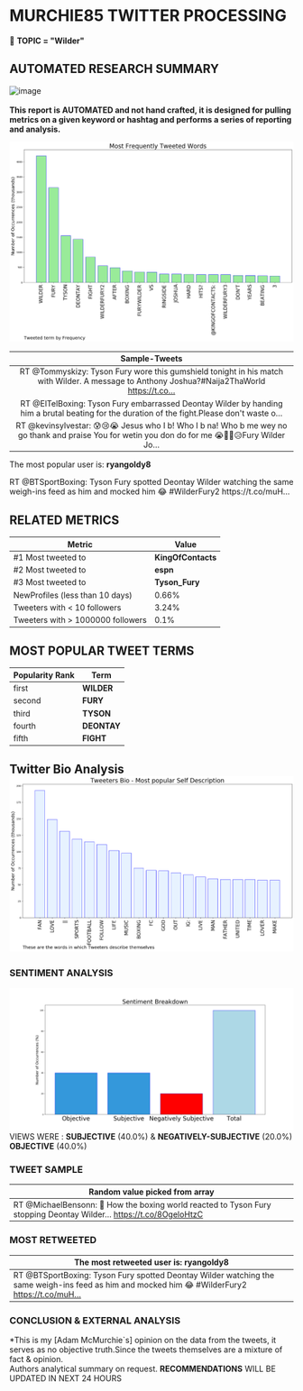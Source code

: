# MURCHIE85 TWITTER PROCESSING 
&#x1F34E; **TOPIC = "Wilder"**

## AUTOMATED RESEARCH SUMMARY

![image](https://marketingplatform.google.com/about/static/images/gmp/analytics-smb-benefit.jpg)
<br></br>
<b> This report is AUTOMATED and not hand crafted, it is designed for pulling metrics on a given keyword or hashtag and performs a series of reporting and analysis.</b>



![image](TWEETS.png)



|                **Sample-Tweets**        |
| :-------------: |
| RT @Tommyskizy: Tyson Fury wore this gumshield tonight in his match with Wilder. A message to Anthony Joshua?#Naija2ThaWorld https://t.co… |
| RT @ElTelBoxing: Tyson Fury embarrassed Deontay Wilder by handing him a brutal beating for the duration of the fight.Please don't waste o… |
| RT @kevinsylvestar: 😰😢😭 Jesus who I b! Who I b na! Who b me wey no go thank and praise You for wetin you don do for me 😭🙌🙏😥Fury Wilder Jo… |

The most popular user is: **ryangoIdy8**
<div class="alert alert-block alert-danger"> RT @BTSportBoxing: Tyson Fury spotted Deontay Wilder watching the same weigh-ins feed as him and mocked him 😂 #WilderFury2 https://t.co/muH…</div>

## RELATED METRICS<br>
| Metric | Value |
| ------------- | ------------- |
| #1 Most tweeted to  | **KingOfContacts** |
| #2 Most tweeted to  | **espn** |
| #3 Most tweeted to  | **Tyson_Fury** |
| NewProfiles (less than 10 days) | 0.66%  |
| Tweeters with < 10 followers  | 3.24%|
| Tweeters with > 1000000 followers  | 0.1%  |



## MOST POPULAR TWEET TERMS 


| Popularity Rank  | Term |
| ------------- | ------------- |
| first  | **WILDER**  |
| second  | **FURY**  |
| third  | **TYSON** |
| fourth  | **DEONTAY**  |
| fifth  | **FIGHT**  |


## Twitter Bio Analysis![image](BIO.png)
### SENTIMENT ANALYSIS
![image](sentiment.png)
VIEWS WERE : **SUBJECTIVE**  (40.0%) & **NEGATIVELY-SUBJECTIVE** (20.0%) **OBJECTIVE** (40.0%)

### TWEET SAMPLE 
| Random value picked from array |
| ------------- |
|RT @MichaelBensonn: 🤜 How the boxing world reacted to Tyson Fury stopping Deontay Wilder… https://t.co/8OgeloHtzC |

### MOST RETWEETED 

| The most retweeted user is: **ryangoIdy8**  |
| ------------- |
| RT @BTSportBoxing: Tyson Fury spotted Deontay Wilder watching the same weigh-ins feed as him and mocked him 😂 #WilderFury2 https://t.co/muH… |

### CONCLUSION & EXTERNAL ANALYSIS

*This is my [Adam McMurchie`s] opinion on the data from the tweets, it serves as no objective truth.Since the tweets themselves are a mixture of fact & opinion.<br>
Authors analytical summary on request.
**RECOMMENDATIONS** WILL BE UPDATED IN NEXT  24 HOURS <br>